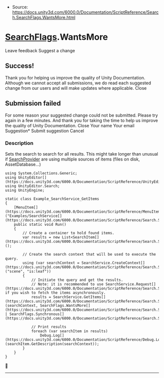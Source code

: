 * Source: https://docs.unity3d.com/6000.0/Documentation/ScriptReference/Search.SearchFlags.WantsMore.html

#  [SearchFlags](https://docs.unity3d.com/6000.0/Documentation/ScriptReference/Search.SearchFlags.html).WantsMore
Leave feedback
Suggest a change
## Success!
Thank you for helping us improve the quality of Unity Documentation. Although we cannot accept all submissions, we do read each suggested change from our users and will make updates where applicable.
Close
## Submission failed
For some reason your suggested change could not be submitted. Please <a>try again</a> in a few minutes. And thank you for taking the time to help us improve the quality of Unity Documentation.
Close
Your name Your email Suggestion* Submit suggestion
Cancel
### Description
Sets the search to search for all results. This might take longer than unusual if [SearchProvider](https://docs.unity3d.com/6000.0/Documentation/ScriptReference/Search.SearchProvider.html) are using multiple sources of items (files on disk, AssetDatabase...)
```
using System.Collections.Generic;
using UnityEditor[](https://docs.unity3d.com/6000.0/Documentation/ScriptReference/UnityEditor.html);
using UnityEditor.Search;
using UnityEngine;

static class Example_SearchService_GetItems
{
    [MenuItem[](https://docs.unity3d.com/6000.0/Documentation/ScriptReference/MenuItem.html)("Examples/SearchService[](https://docs.unity3d.com/6000.0/Documentation/ScriptReference/Search.SearchService.html)/GetItems")]
    public static void Run()
    {
        // Create a container to hold found items.
        var results = new List<SearchItem[](https://docs.unity3d.com/6000.0/Documentation/ScriptReference/Search.SearchItem.html)>();

        // Create the search context that will be used to execute the query.
        using (var searchContext = SearchService.CreateContext[](https://docs.unity3d.com/6000.0/Documentation/ScriptReference/Search.SearchService.CreateContext.html)("scene", "is:leaf"))
        {
            // Initiate the query and get the results.
            // Note: it is recommended to use SearchService.Request[](https://docs.unity3d.com/6000.0/Documentation/ScriptReference/Search.SearchService.Request.html) if you wish to fetch the items asynchronously.
            results = SearchService.GetItems[](https://docs.unity3d.com/6000.0/Documentation/ScriptReference/Search.SearchService.GetItems.html)(searchContext, SearchFlags.WantsMore[](https://docs.unity3d.com/6000.0/Documentation/ScriptReference/Search.SearchFlags.WantsMore.html) | SearchFlags.Synchronous[](https://docs.unity3d.com/6000.0/Documentation/ScriptReference/Search.SearchFlags.Synchronous.html));

            // Print results
            foreach (var searchItem in results)
                Debug.Log[](https://docs.unity3d.com/6000.0/Documentation/ScriptReference/Debug.Log.html)(searchItem.GetDescription(searchContext));
        }
    }
}

```

* * *
